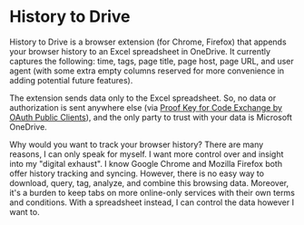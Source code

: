 # History to Drive

History to Drive is a browser extension (for Chrome, Firefox) that appends your browser history to an Excel spreadsheet in OneDrive. It currently captures the following: time, tags, page title, page host, page URL, and user agent (with some extra empty columns reserved for more convenience in adding potential future features).

The extension sends data only to the Excel spreadsheet. So, no data or authorization is sent anywhere else (via [Proof Key for Code Exchange by OAuth Public Clients](https://tools.ietf.org/html/rfc7636)), and the only party to trust with your data is Microsoft OneDrive.

Why would you want to track your browser history? There are many reasons, I can only speak for myself. I want more control over and insight into my "digital exhaust". I know Google Chrome and Mozilla Firefox both offer history tracking and syncing. However, there is no easy way to download, query, tag, analyze, and combine this browsing data. Moreover, it's a burden to keep tabs on more online-only services with their own terms and conditions. With a spreadsheet instead, I can control the data however I want to.

